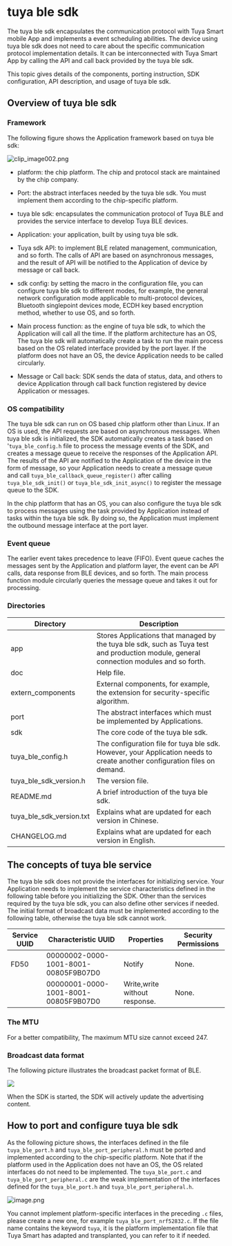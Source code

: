 # tuya ble sdk

The tuya ble sdk encapsulates the communication protocol with Tuya Smart mobile App and implements a event scheduling abilities. The device using tuya ble sdk does not need to care about the specific communication protocol implementation details. It can be interconnected with Tuya Smart App by calling the API and call back provided by the tuya ble sdk.

This topic gives details of the components, porting instruction, SDK configuration, API description, and usage of tuya ble sdk.

## Overview of tuya ble sdk

### Framework

The following figure shows the Application framework based on tuya ble sdk:

![clip_image002.png](https://airtake-public-data.oss-cn-hangzhou.aliyuncs.com/goat/20200310/4de0b2ed979d4b5593ee00f2793ca99b.png)

- platform: the chip platform. The chip and protocol stack are maintained by the chip company.

- Port: the abstract interfaces needed by the  tuya ble sdk. You must implement them according to the chip-specific platform.

- tuya ble sdk: encapsulates the communication protocol of Tuya BLE and provides the service interface to develop Tuya BLE devices.

- Application: your application, built by using tuya ble sdk.

- Tuya sdk API: to implement BLE related management, communication, and so forth. The calls of API are based on asynchronous messages, and the result of API will be notified to the Application of device by message or call back.

- sdk config: by setting the macro in the configuration file, you can configure tuya ble sdk to different modes, for example, the general network configuration mode applicable to multi-protocol devices, Bluetooth singlepoint devices mode, ECDH key based encryption method, whether to use OS, and so forth.

- Main process function: as the engine of tuya ble sdk, to which the Application will call all the time. If the platform architecture has an OS, The tuya ble sdk will automatically create a task to run the main process based on the OS related interface provided by the port layer. If the platform does not have an OS, the device Application needs to be called circularly.

- Message or Call back: SDK sends the data of status, data, and others to device Application through call back function registered by device Application or messages.

### OS compatibility

The tuya ble sdk can run on OS based chip platform other than Linux. If an OS is used, the API requests are based on asynchronous messages. When tuya ble sdk is initialized, the SDK automatically creates a task based on '`tuya_ble_config.h` file to process the message events of the SDK, and creates a message queue to receive the responses of the Application API. The results of the API are notified to the Application of the device in the form of message, so your Application needs to create a message queue and call `tuya_ble_callback_queue_register()` after calling `tuya_ble_sdk_init()` or `tuya_ble_sdk_init_async()` to register the message queue to the SDK.

In the chip platform that has an OS, you can also configure the tuya ble sdk to process messages using the task provided by Application instead of tasks within the tuya ble sdk. By doing so, the Application must implement the outbound message interface at the port layer. 

### Event queue

The earlier event takes precedence to leave (FIFO). Event queue caches the messages sent by the Application and platform layer, the event can be API calls, data response from BLE devices, and so forth. The main process function module circularly queries the message queue and takes it out for processing.

### Directories

| **Directory**               | **Description**                                              |
| --------------------------- | ------------------------------------------------------------ |
| app                         | Stores Applications that managed by the tuya ble sdk, such as Tuya test and production module, general connection modules and so forth. |
| doc                         | Help file.                                                   |
| extern\_components          | External components, for example, the extension for security-specific algorithm. |
| port                        | The abstract interfaces which must be implemented by Applications. |
| sdk                         | The core code of the tuya ble sdk.                           |
| tuya\_ble\_config.h         | The configuration file for tuya ble sdk. However, your Application needs to create another configuration files on demand. |
| tuya\_ble\_sdk\_version.h   | The version file.                                            |
| README.md                   | A brief introduction of the tuya ble sdk.                    |
| tuya\_ble\_sdk\_version.txt | Explains what are updated for each version in Chinese.       |
| CHANGELOG.md                | Explains what are updated for each version in English.       |

## The concepts of tuya ble service

The tuya ble sdk does not provide the interfaces for initializing service. Your Application needs to implement the service characteristics defined in the following table before you initializing the SDK. Other than the services required by the tuya ble sdk, you can also define other services if needed. The initial format of broadcast data must be implemented according to the following table, otherwise the tuya ble sdk cannot work.

| **Service UUID** | **Characteristic UUID**              | **Properties**                | **Security Permissions** |
| ---------------- | ------------------------------------ | ----------------------------- | ------------------------ |
| FD50             | 00000002-0000-1001-8001-00805F9B07D0 | Notify                        | None.                    |
|                  | 00000001-0000-1001-8001-00805F9B07D0 | Write,write without response. | None.                    |


### The MTU

For a better compatibility, The maximum MTU size cannot exceed 247.

### Broadcast data format

The following picture illustrates the broadcast packet format of BLE.

![](https://images.tuyacn.com/fe-static/docs/img/a48b425f-19e7-40c1-986e-11f082416b49.png)

When the SDK is started, the SDK will actively update the advertising content.

## How to port and configure tuya ble sdk

As the following picture shows, the interfaces defined in the file `tuya_ble_port.h` and `tuya_ble_port_peripheral.h` must be ported and implemented according to the chip-specific platform. Note that if the platform used in the Application does not have an OS, the OS related interfaces do not need to be implemented. The `tuya_ble_port.c` and `tuya_ble_port_peripheral.c` are the weak implementation of the interfaces defined for the `tuya_ble_port.h` and `tuya_ble_port_peripheral.h`.

![image.png](https://airtake-public-data-1254153901.cos.ap-shanghai.myqcloud.com/goat/20200606/feac2f6cf3c847a7a0b12077b435fac3.png)

You cannot implement platform-specific interfaces in the preceding `.c` files, please create a new one, for example `tuya_ble_port_nrf52832.c`. If the file name contains the keyword `tuya`, it is the platform implementation file that Tuya Smart has adapted and transplanted, you can refer to it if needed.